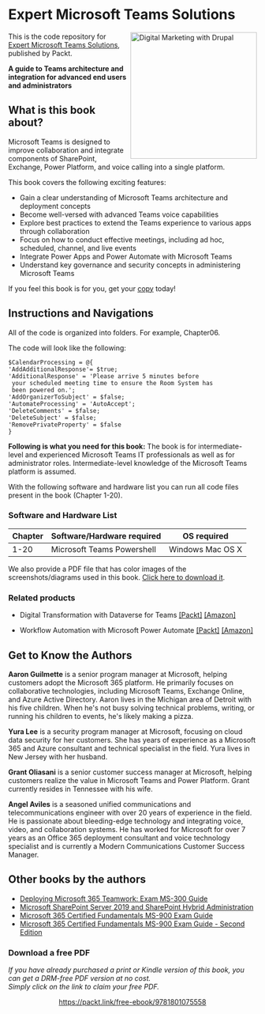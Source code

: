 


# Expert Microsoft Teams Solutions

<a href="https://www.packtpub.com/product/expert-microsoft-teams-solutions/9781801075558"><img src="https://static.packt-cdn.com/products/9781801075558/cover/smaller" alt="Digital Marketing with Drupal" height="256px" align="right"></a>

This is the code repository for [Expert Microsoft Teams Solutions](https://www.packtpub.com/product/expert-microsoft-teams-solutions/9781801075558), published by Packt.

**A guide to Teams architecture and integration for advanced end users and administrators**

## What is this book about?
Microsoft Teams is designed to improve collaboration and integrate components of SharePoint, Exchange, Power Platform, and voice calling into a single platform.

This book covers the following exciting features:
* Gain a clear understanding of Microsoft Teams architecture and deployment concepts
* Become well-versed with advanced Teams voice capabilities
* Explore best practices to extend the Teams experience to various apps through collaboration
* Focus on how to conduct effective meetings, including ad hoc, scheduled, channel, and live events
* Integrate Power Apps and Power Automate with Microsoft Teams
* Understand key governance and security concepts in administering Microsoft Teams

If you feel this book is for you, get your [copy](https://www.amazon.com/Expert-Microsoft-Teams-Solutions-administrators-dp-1801075557/dp/1801075557/ref=mt_other?_encoding=UTF8&me=&qid=) today!


## Instructions and Navigations
All of the code is organized into folders. For example, Chapter06.

The code will look like the following:
```
$CalendarProcessing = @{
'AddAdditionalResponse'= $true;
'AdditionalResponse' = 'Please arrive 5 minutes before
 your scheduled meeting time to ensure the Room System has
 been powered on.';
'AddOrganizerToSubject' = $false;
'AutomateProcessing' = 'AutoAccept';
'DeleteComments' = $false;
'DeleteSubject' = $false;
'RemovePrivateProperty' = $false
}

```

**Following is what you need for this book:**
The book is for intermediate-level and experienced Microsoft Teams IT professionals as well as for administrator roles. Intermediate-level knowledge of the Microsoft Teams platform is assumed.

With the following software and hardware list you can run all code files present in the book (Chapter 1-20).

### Software and Hardware List
| Chapter | Software/Hardware required | OS required |
| -------- | ------------------------------------ | ----------------------------------- |
| 1-20 | Microsoft Teams Powershell | Windows Mac OS X |

We also provide a PDF file that has color images of the screenshots/diagrams used in this book. [Click here to download it](https://static.packt-cdn.com/downloads/9781801075558_ColorImages.pdf).


### Related products
* Digital Transformation with Dataverse for Teams [[Packt]](https://www.packtpub.com/product/Digital-Transformation-with-Dataverse-for-Teams/9781800566484) [[Amazon]](https://www.amazon.com/Digital-Transformation-Dataverse-Teams-transformation/dp/1800566484/ref=tmm_pap_swatch_0?_encoding=UTF8&qid=&sr=)

* Workflow Automation with Microsoft Power Automate [[Packt]](https://www.packtpub.com/product/workflow-automation-with-microsoft-power-automate/9781839213793) [[Amazon]](https://www.amazon.com/Workflow-Automation-Microsoft-Power-Automate/dp/1839213795)


## Get to Know the Authors

**Aaron Guilmette** 
is a senior program manager at Microsoft, helping customers adopt the Microsoft 365 platform. He primarily focuses on collaborative technologies, including Microsoft Teams, Exchange Online, and Azure Active Directory. Aaron lives in the Michigan area of Detroit with his five children. When he's not busy solving technical problems, writing, or running his children to events, he's likely making a pizza.

**Yura Lee**
is a security program manager at Microsoft, focusing on cloud data security for her customers. She has years of experience as a Microsoft 365 and Azure consultant and technical specialist in the field. Yura lives in New Jersey with her husband.

**Grant Oliasani**
is a senior customer success manager at Microsoft, helping customers realize the value in Microsoft Teams and Power Platform. Grant currently resides in Tennessee with his wife.

**Angel Aviles** 
is a seasoned unified communications and telecommunications engineer with over 20 years of experience in the field. He is passionate about bleeding-edge technology and integrating voice, video, and collaboration systems. He has worked for Microsoft for over 7 years as an Office 365 deployment consultant and voice technology specialist and is currently a Modern Communications Customer Success Manager.

## Other books by the authors
* [Deploying Microsoft 365 Teamwork: Exam MS-300 Guide](https://www.packtpub.com/product/deploying-microsoft-365-teamwork-exam-ms-300-guide/9781838987732)
* [Microsoft SharePoint Server 2019 and SharePoint Hybrid Administration](https://www.packtpub.com/product/microsoft-sharepoint-server-2019-and-sharepoint-hybrid-administration/9781800563735)
* [Microsoft 365 Certified Fundamentals MS-900 Exam Guide](https://www.packtpub.com/product/microsoft-365-certified-fundamentals-ms-900-exam-guide/9781838982171)
* [Microsoft 365 Certified Fundamentals MS-900 Exam Guide - Second Edition](https://www.packtpub.com/product/microsoft-365-certified-fundamentals-ms-900-exam-guide-second-edition/9781803231167)
### Download a free PDF

 <i>If you have already purchased a print or Kindle version of this book, you can get a DRM-free PDF version at no cost.<br>Simply click on the link to claim your free PDF.</i>
<p align="center"> <a href="https://packt.link/free-ebook/9781801075558">https://packt.link/free-ebook/9781801075558 </a> </p>